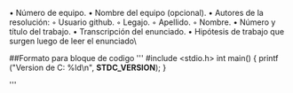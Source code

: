 • Número de equipo.
• Nombre del equipo (opcional).
• Autores de la resolución:
◦ Usuario github.
◦ Legajo.
◦ Apellido.
◦ Nombre.
• Número y título del trabajo.
• Transcripción del enunciado.
• Hipótesis de trabajo que surgen luego de leer el enunciado\

##Formato para bloque de codigo
'''
#include <stdio.h>
int main()
{
    printf ("Version de C: %ld\n", __STDC_VERSION__);
}

'''
